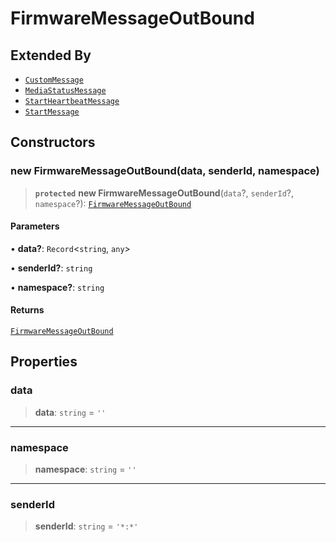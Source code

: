 # FirmwareMessageOutBound

## Extended By

- [`CustomMessage`](reference/classes/CustomMessage.md)
- [`MediaStatusMessage`](reference/classes/MediaStatusMessage.md)
- [`StartHeartbeatMessage`](reference/classes/StartHeartbeatMessage.md)
- [`StartMessage`](reference/classes/StartMessage.md)

## Constructors

### new FirmwareMessageOutBound(data, senderId, namespace)

> **`protected`** **new FirmwareMessageOutBound**(`data`?, `senderId`?, `namespace`?): [`FirmwareMessageOutBound`](reference/classes/FirmwareMessageOutBound.md)

#### Parameters

• **data?**: `Record`<`string`, `any`>

• **senderId?**: `string`

• **namespace?**: `string`

#### Returns

[`FirmwareMessageOutBound`](reference/classes/FirmwareMessageOutBound.md)

## Properties

### data

> **data**: `string` = `''`

***

### namespace

> **namespace**: `string` = `''`

***

### senderId

> **senderId**: `string` = `'*:*'`
